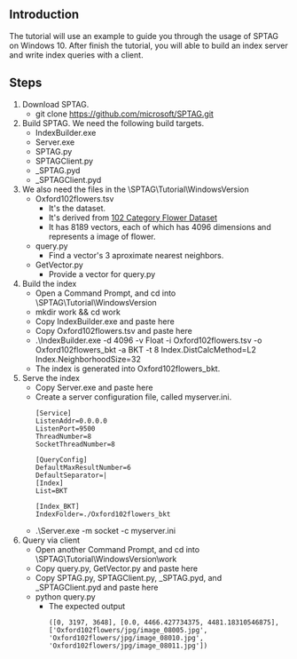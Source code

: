 ## Introduction
The tutorial will use an example to guide you through the usage of SPTAG on Windows 10. After finish the tutorial, you will able to build an index server and write index queries with a client.

## Steps
1. Download SPTAG.
    - git clone https://github.com/microsoft/SPTAG.git
2. Build SPTAG. We need the following build targets.
    - IndexBuilder.exe
    - Server.exe
    - SPTAG.py
    - SPTAGClient.py
    - _SPTAG.pyd
    - _SPTAGClient.pyd
3. We also need the files in the \SPTAG\Tutorial\WindowsVersion
    - Oxford102flowers.tsv
        - It's the dataset.
        - It's derived from [102 Category Flower Dataset](https://www.robots.ox.ac.uk/~vgg/data/flowers/102/)
        - It has 8189 vectors, each of which has 4096 dimensions and represents a image of flower.
    - query.py
        - Find a vector's 3 aproximate nearest neighbors.
    - GetVector.py
        - Provide a vector for query.py
4. Build the index
    - Open a Command Prompt, and cd into \SPTAG\Tutorial\WindowsVersion
    - mkdir work && cd work
    - Copy IndexBuilder.exe and paste here
    - Copy Oxford102flowers.tsv and paste here
    - .\IndexBuilder.exe -d 4096 -v Float -i Oxford102flowers.tsv -o Oxford102flowers_bkt -a BKT -t 8 Index.DistCalcMethod=L2 Index.NeighborhoodSize=32
    - The index is generated into Oxford102flowers_bkt.
5. Serve the index
    - Copy Server.exe and paste here
    - Create a server configuration file, called myserver.ini.
        ```
        [Service]
        ListenAddr=0.0.0.0
        ListenPort=9500
        ThreadNumber=8
        SocketThreadNumber=8

        [QueryConfig]
        DefaultMaxResultNumber=6
        DefaultSeparator=|
        [Index]
        List=BKT

        [Index_BKT]
        IndexFolder=./Oxford102flowers_bkt    
        ```
    - .\Server.exe -m socket -c myserver.ini
6. Query via client
    - Open another Command Prompt, and cd into \SPTAG\Tutorial\WindowsVersion\work
    - Copy query.py, GetVector.py and paste here
    - Copy SPTAG.py, SPTAGClient.py, _SPTAG.pyd, and _SPTAGClient.pyd and paste here
    - python query.py
        - The expected output
            ```
            ([0, 3197, 3648], [0.0, 4466.427734375, 4481.18310546875], ['Oxford102flowers/jpg/image_08005.jpg', 'Oxford102flowers/jpg/image_08010.jpg', 'Oxford102flowers/jpg/image_08011.jpg'])
            ```
